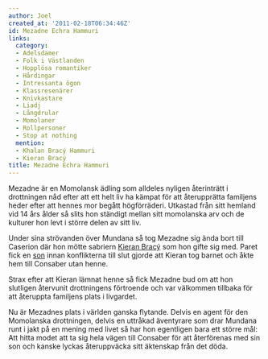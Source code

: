 ```yaml
---
author: Joel
created_at: '2011-02-18T06:34:46Z'
id: Mezadne Echra Hammuri
links:
  category:
  - Adelsdamer
  - Folk i Västlanden
  - Hopplösa romantiker
  - Hårdingar
  - Intressanta ögon
  - Klassresenärer
  - Knivkastare
  - Liadj
  - Långdrular
  - Momolaner
  - Rollpersoner
  - Stop at nothing
  mention:
  - Khalan Bracý Hammuri
  - Kieran Bracý
title: Mezadne Echra Hammuri
---
```


Mezadne är en Momolansk ädling som alldeles nyligen återinträtt i drottningen nåd efter att ett helt
liv ha kämpat för att återupprätta familjens heder efter att hennes mor begått högförräderi.
Utkastad från sitt hemland vid 14 års ålder så slits hon ständigt mellan sitt momolanska arv och de
kulturer hon levt i större delen av sitt liv.

Under sina strövanden över Mundana så tog Mezadne sig ända bort till Caserion där hon mötte sabriern
[Kieran Bracý] som hon gifte sig med. Paret fick en [son] innan konflikterna till slut gjorde att
Kieran tog barnet och åkte hem till Consaber utan henne.

Strax efter att Kieran lämnat henne så fick Mezadne bud om att hon slutligen återvunit drottningens
förtroende och var välkommen tillbaka för att återuppta familjens plats i livgardet.

Nu är Mezadnes plats i världen ganska flytande. Delvis en agent för den Momolanska drottningen,
delvis en uttråkad äventyrare som drar Mundana runt i jakt på en mening med livet så har hon
egentligen bara ett större mål: Att hitta modet att ta sig hela vägen till Consaber för att
återförenas med sin son och kanske lyckas återuppväcka sitt äktenskap från det döda.

  [Kieran Bracý]: Kieran_Bracý
  [son]: Khalan_Bracý_Hammuri
